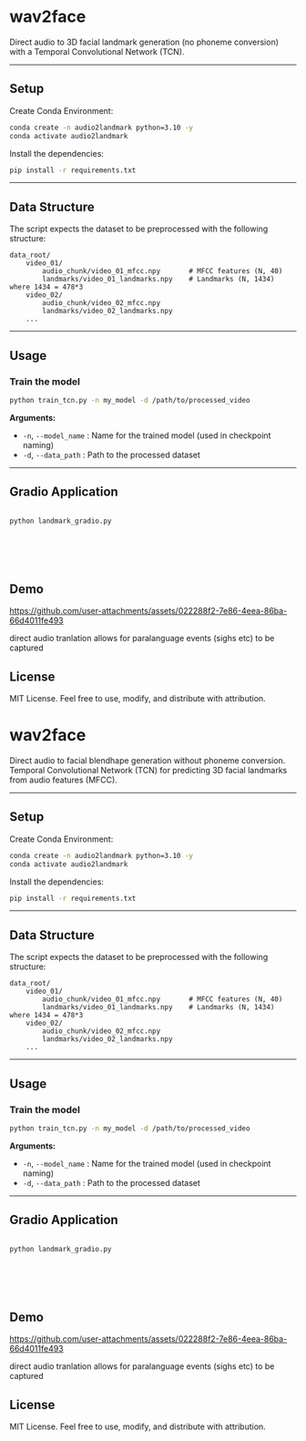 
# wav2face
Direct audio to 3D facial landmark generation (no phoneme conversion) with a Temporal Convolutional Network (TCN).

---

## Setup

Create Conda Environment:

```bash
conda create -n audio2landmark python=3.10 -y
conda activate audio2landmark
```

Install the dependencies:

```bash
pip install -r requirements.txt
```

---

## Data Structure

The script expects the dataset to be preprocessed with the following structure:



```
data_root/
    video_01/
        audio_chunk/video_01_mfcc.npy       # MFCC features (N, 40)
        landmarks/video_01_landmarks.npy    # Landmarks (N, 1434) where 1434 = 478*3
    video_02/
        audio_chunk/video_02_mfcc.npy
        landmarks/video_02_landmarks.npy
    ...
```

---

## Usage

### Train the model

```bash
python train_tcn.py -n my_model -d /path/to/processed_video
```

**Arguments:**

* `-n`, `--model_name` : Name for the trained model (used in checkpoint naming)
* `-d`, `--data_path` : Path to the processed dataset

---

## Gradio Application 

```bash

python landmark_gradio.py







```
## Demo
https://github.com/user-attachments/assets/022288f2-7e86-4eea-86ba-66d4011fe493



direct audio tranlation allows for paralanguage events (sighs etc) to be captured



## License

MIT License.
Feel free to use, modify, and distribute with attribution.

# wav2face
Direct audio to facial blendhape generation without phoneme conversion. Temporal Convolutional Network (TCN) for predicting 3D facial landmarks from audio features (MFCC).

---

## Setup

Create Conda Environment:

```bash
conda create -n audio2landmark python=3.10 -y
conda activate audio2landmark
```

Install the dependencies:

```bash
pip install -r requirements.txt
```

---

## Data Structure

The script expects the dataset to be preprocessed with the following structure:



```
data_root/
    video_01/
        audio_chunk/video_01_mfcc.npy       # MFCC features (N, 40)
        landmarks/video_01_landmarks.npy    # Landmarks (N, 1434) where 1434 = 478*3
    video_02/
        audio_chunk/video_02_mfcc.npy
        landmarks/video_02_landmarks.npy
    ...
```

---

## Usage

### Train the model

```bash
python train_tcn.py -n my_model -d /path/to/processed_video
```

**Arguments:**

* `-n`, `--model_name` : Name for the trained model (used in checkpoint naming)
* `-d`, `--data_path` : Path to the processed dataset

---

## Gradio Application 

```bash

python landmark_gradio.py







```
## Demo
https://github.com/user-attachments/assets/022288f2-7e86-4eea-86ba-66d4011fe493



direct audio tranlation allows for paralanguage events (sighs etc) to be captured



## License

MIT License.
Feel free to use, modify, and distribute with attribution.
